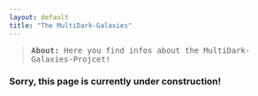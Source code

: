 ```yaml
---
layout: default
title: "The MultiDark-Galaxies"
---
```


<blockquote style="margin-bottom:1em">
	<tt><b>About: </b>Here you find infos about the MultiDark-Galaxies-Projcet!</tt>										     
</blockquote>

<h3>Sorry, this page is currently under construction!</h3>

<div id="container1" style="width=100%; display:inline-block; text-align:center; margin:3em"><i class='fas fa-drafting-compass fa-10x'></i></div>
